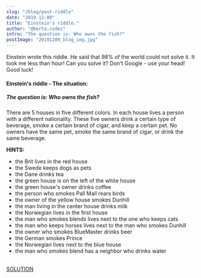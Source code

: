 ```yaml
---
slug: "/blog/post-riddle"
date: "2019-12-09"
title: "Einstein's riddle."
author: "@berta.codes"
intro: "The question is: Who owns the fish?"
postImage: "20191209_blog_img.jpg"
---
```


Einstein wrote this riddle. He said that 98% of the world could not solve it. It took me less than hour! Can you solve it? Don't Google - use your head!
Good luck!

<h4>Einstein's riddle - The situation:</h4>

<h5>The question is: Who owns the fish?</h5>

There are 5 houses in five different colors.
In each house lives a person with a different nationality.
These five owners drink a certain type of beverage, smoke a certain brand of cigar, and keep a certain pet.
No owners have the same pet, smoke the same brand of cigar, or drink the same beverage.

<b>HINTS:</b>

<ul>
<li>the Brit lives in the red house
</li>
<li>the Swede keeps dogs as pets
</li>
<li>the Dane drinks tea
</li>
<li>the green house is on the left of the white house
</li>
<li>the green house's owner drinks coffee
</li>
<li>the person who smokes Pall Mall rears birds
</li>
<li>the owner of the yellow house smokes Dunhill
</li>
<li>the man living in the center house drinks milk
</li>
<li>the Norwegian lives in the first house
</li>
<li>the man who smokes blends lives next to the one who keeps cats
</li>
<li>the man who keeps horses lives next to the man who smokes Dunhill
</li>
<li>the owner who smokes BlueMaster drinks beer
</li>
<li>the German smokes Prince
</li>
<li>the Norwegian lives next to the blue house
</li>
<li>the man who smokes blend has a neighbor who drinks water
</li>
</ul>
<br/>
<a href="https://udel.edu/~os/riddle-solution.html" target="_blank" rel="noopener noreferrer">SOLUTION</a>
